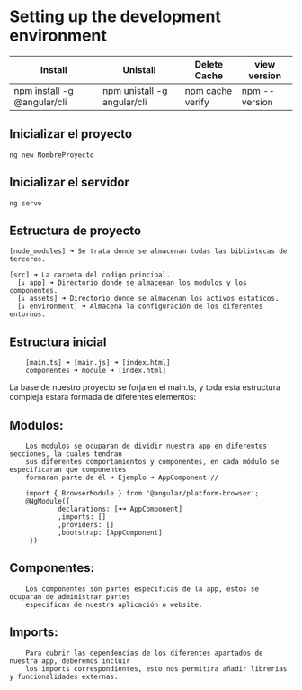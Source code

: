 # Setting up the development environment
|Install|Unistall|Delete Cache|view version|
|-------|--------|------------|------------|
|npm install -g @angular/cli|npm unistall -g angular/cli|npm cache verify|npm --version|

## Inicializar el proyecto
    ng new NombreProyecto
## Inicializar el servidor
    ng serve
## Estructura de proyecto    
    [node_modules] ➜ Se trata donde se almacenan todas las bibliotecas de terceros.
    
    [src] ➜ La carpeta del codigo principal.
      [↓ app] ➜ Directorio donde se almacenan los modulos y los componentes.
      [↓ assets] ➜ Directorio donde se almacenan los activos estaticos.
      [↓ environment] ➜ Almacena la configuración de los diferentes entornos.
## Estructura inicial
        [main.ts] ➜ [main.js] ➜ [index.html]
        componentes ➜ module ➜ [index.html] 
La base de nuestro proyecto se forja en el main.ts, y toda esta estructura compleja estara formada de diferentes elementos:
## Modulos:
        Los modulos se ocuparan de dividir nuestra app en diferentes secciones, la cuales tendran
        sus diferentes comportamientos y componentes, en cada módulo se especificaran que componentes
        formaran parte de él ➜ Ejemplo ➜ AppComponent // 
        
        import { BrowserModule } from '@angular/platform-browser';
        @NgModule({
                declarations: [➜➜ AppComponent]
                ,imports: []
                ,providers: []
                ,bootstrap: [AppComponent]
         })                     
## Componentes:
        Los componentes son partes especificas de la app, estos se ocuparan de administrar partes 
        especificas de nuestra aplicación o website.
## Imports:
        Para cubrir las dependencias de los diferentes apartados de nuestra app, deberemos incluir
        los imports correspondientes, esto nos permitira añadir librerias y funcionalidades externas.
  
 
